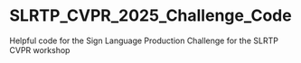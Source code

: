 # SLRTP_CVPR_2025_Challenge_Code
Helpful code for the Sign Language Production Challenge for the SLRTP CVPR workshop
